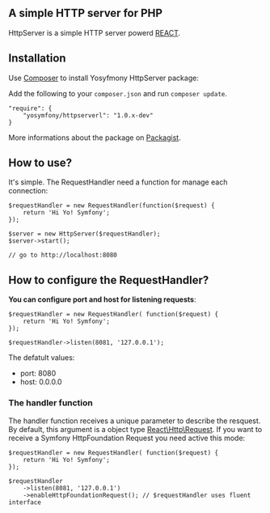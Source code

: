 A simple HTTP server for PHP
----------------------------

HttpServer is a simple HTTP server powerd [REACT](http://reactphp.org/).

Installation
------------

Use [Composer](http://getcomposer.org/) to install Yosyfmony HttpServer package:

Add the following to your `composer.json` and run `composer update`.

    "require": {
        "yosymfony/httpserverl": "1.0.x-dev"
    }

More informations about the package on [Packagist](https://packagist.org/packages/yosymfony/httpserver).

## How to use?

It's simple. The RequestHandler need a function for manage each connection:

```
$requestHandler = new RequestHandler(function($request) {
    return 'Hi Yo! Symfony';
});

$server = new HttpServer($requestHandler);
$server->start();

// go to http://localhost:8080
```

## How to configure the RequestHandler?

**You can configure port and host for listening requests**:

```
$requestHandler = new RequestHandler( function($request) {
    return 'Hi Yo! Symfony';
});

$requestHandler->listen(8081, '127.0.0.1');
```

The defatult values:
* port: 8080
* host: 0.0.0.0

### The handler function

The handler function receives a unique parameter to describe the resquest. By default, this argument
is a object type [React\Http\Request](https://github.com/reactphp/http/blob/master/src/Request.php).
If you want to receive a Symfony HttpFoundation Request you need active this mode:

```
$requestHandler = new RequestHandler( function($request) {
    return 'Hi Yo! Symfony';
});

$requestHandler
    ->listen(8081, '127.0.0.1')
    ->enableHttpFoundationRequest(); // $requestHandler uses fluent interface
```